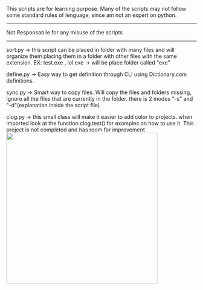 This scripts are for learning purpose.
Many of the scripts may not follow some standard rules of lenguage,
since am not an expert on python.
*****************************
Not Responsabile for any misuse of the scripts
*******************************
sort.py -> this script can be placed in folder with many files and will organize them placing
            them in a folder with other files with the same extension.
            EX: test.exe , lol.exe -> will be place folder called "exe"
           
define.py -> Easy way to get definition through CLI using Dictionary.com definitions.

sync.py -> Smart way to copy files. Will copy the files and folders missing, ignore all the files that are currently in the folder. there is 2 modes "-s" and "-d"(explanation inside the script file)

clog.py -> this small class will make it easier to add color to projects. when imported look at the function clog.test() for examples on how to use it. This project is not completed and has room for improvement
<img src="./imgs/clog.png"  height="400" width="400">

